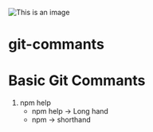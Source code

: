 ![This is an image](https://myoctocat.com/assets/images/base-octocat.svg)
# git-commants
# Basic Git Commants

1. npm help
   - npm help  -> Long hand
   - npm -> shorthand
